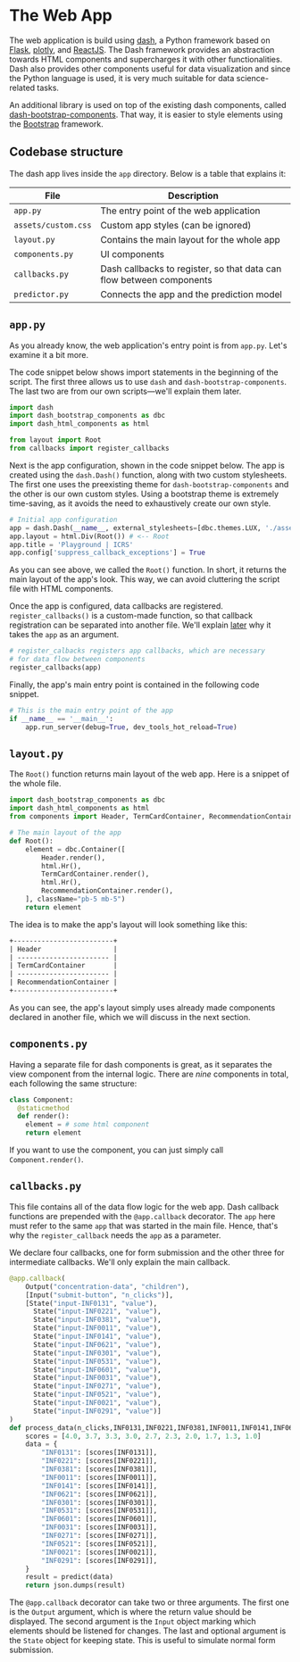 # The Web App

The web application is build using [dash](https://dash.plot.ly), a Python framework based on [Flask](http://flask.pocoo.org/), [plotly](https://plot.ly/), and [ReactJS](https://reactjs.org/). The Dash framework provides an abstraction towards HTML components and supercharges it with other functionalities. Dash also provides other components useful for data visualization and since the Python language is used, it is very much suitable for data science-related tasks.

An additional library is used on top of the existing dash components, called [dash-bootstrap-components](https://github.com/facultyai/dash-bootstrap-components). That way, it is easier to style elements using the [Bootstrap](https://getbootstrap.com/) framework.

## Codebase structure

The dash app lives inside the `app` directory. Below is a table that explains it:

| File                | Description                                                          |
| ------------------- | -------------------------------------------------------------------- |
| `app.py`            | The entry point of the web application                               |
| `assets/custom.css` | Custom app styles (can be ignored)                                   |
| `layout.py`         | Contains the main layout for the whole app                           |
| `components.py`     | UI components                                                        |
| `callbacks.py`      | Dash callbacks to register, so that data can flow between components |
| `predictor.py`      | Connects the app and the prediction model                            |

## `app.py`

As you already know, the web application's entry point is from `app.py`. Let's examine it a bit more.

The code snippet below shows import statements in the beginning of the script. The first three allows us to use `dash` and `dash-bootstrap-components`. The last two are from our own scripts&mdash;we'll explain them later.


```python
import dash
import dash_bootstrap_components as dbc
import dash_html_components as html

from layout import Root
from callbacks import register_callbacks
```

Next is the app configuration, shown in the code snippet below. The app is created using the `dash.Dash()` function, along with two custom stylesheets. The first one uses the preexisting theme for `dash-bootstrap-components` and the other is our own custom styles. Using a bootstrap theme is extremely time-saving, as it avoids the need to exhaustively create our own style.

```python
# Initial app configuration
app = dash.Dash(__name__, external_stylesheets=[dbc.themes.LUX, './assets/custom.css'])
app.layout = html.Div(Root()) # <-- Root
app.title = 'Playground | ICRS'
app.config['suppress_callback_exceptions'] = True
```

As you can see above, we called the `Root()` function. In short, it returns the main layout of the app's look. This way, we can avoid cluttering the script file with HTML components.

Once the app is configured, data callbacks are registered. `register_callbacks()` is a custom-made function, so that callback registration can be separated into another file. We'll explain [later]() why it takes the `app` as an argument.

```python
# register_calbacks registers app callbacks, which are necessary
# for data flow between components
register_callbacks(app)
```

Finally, the app's main entry point is contained in the following code snippet.

```python
# This is the main entry point of the app
if __name__ == '__main__':
    app.run_server(debug=True, dev_tools_hot_reload=True)
```

## `layout.py`

The `Root()` function returns main layout of the web app. Here is a snippet of the whole file.

```python
import dash_bootstrap_components as dbc
import dash_html_components as html
from components import Header, TermCardContainer, RecommendationContainer

# The main layout of the app
def Root():
    element = dbc.Container([
        Header.render(),
        html.Hr(),
        TermCardContainer.render(),
        html.Hr(),
        RecommendationContainer.render(),
    ], className="pb-5 mb-5")
    return element
```

The idea is to make the app's layout will look something like this:

```txt
+-------------------------+
| Header                  |
| ----------------------- |
| TermCardContainer       |
| ----------------------- |
| RecommendationContainer |
+-------------------------+
```

As you can see, the app's layout simply uses already made components declared in another file, which we will discuss in the next section.

## `components.py`

Having a separate file for dash components is great, as it separates the view component from the internal logic. There are *nine* components in total, each following the same structure:

```python
class Component:
  @staticmethod
  def render():
    element = # some html component
    return element
```

If you want to use the component, you can just simply call `Component.render()`.

## `callbacks.py`

This file contains all of the data flow logic for the web app. Dash callback functions are prepended with the `@app.callback` decorator. The `app` here must refer to the same `app` that was started in the main file. Hence, that's why the `register_callback` needs the `app` as a parameter.

We declare four callbacks, one for form submission and the other three for intermediate callbacks. We'll only explain the main callback.

```python
@app.callback(
    Output("concentration-data", "children"),
    [Input("submit-button", "n_clicks")],
    [State("input-INF0131", "value"),
      State("input-INF0221", "value"),
      State("input-INF0381", "value"),
      State("input-INF0011", "value"),
      State("input-INF0141", "value"),
      State("input-INF0621", "value"),
      State("input-INF0301", "value"),
      State("input-INF0531", "value"),
      State("input-INF0601", "value"),
      State("input-INF0031", "value"),
      State("input-INF0271", "value"),
      State("input-INF0521", "value"),
      State("input-INF0021", "value"),
      State("input-INF0291", "value")]
)
def process_data(n_clicks,INF0131,INF0221,INF0381,INF0011,INF0141,INF0621,INF0301,INF0531,INF0601,INF0031,INF0271,INF0521,INF0021,INF0291):
    scores = [4.0, 3.7, 3.3, 3.0, 2.7, 2.3, 2.0, 1.7, 1.3, 1.0]
    data = {
        "INF0131": [scores[INF0131]],
        "INF0221": [scores[INF0221]],
        "INF0381": [scores[INF0381]],
        "INF0011": [scores[INF0011]],
        "INF0141": [scores[INF0141]],
        "INF0621": [scores[INF0621]],
        "INF0301": [scores[INF0301]],
        "INF0531": [scores[INF0531]],
        "INF0601": [scores[INF0601]],
        "INF0031": [scores[INF0031]],
        "INF0271": [scores[INF0271]],
        "INF0521": [scores[INF0521]],
        "INF0021": [scores[INF0021]],
        "INF0291": [scores[INF0291]],
    }
    result = predict(data)
    return json.dumps(result)
```

The `@app.callback` decorator can take two or three arguments. The first one is the `Output` argument, which is where the return value should be displayed. The second argument is the `Input` object marking which elements should be listened for changes. The last and optional argument is the `State` object for keeping state. This is useful to simulate normal form submission.
